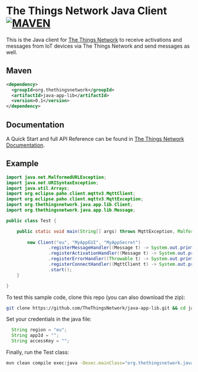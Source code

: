 # The Things Network Java Client [![MAVEN](https://img.shields.io/maven-central/v/org.thethingsnetwork/java-app-lib.svg)](http://mvnrepository.com/artifact/org.thethingsnetwork/java-app-lib)

This is the Java client for [The Things Network](https://www.thethingsnetwork.org) to receive activations and messages from IoT devices via The Things Network and send messages as well.

## Maven

```xml
<dependency>
  <groupId>org.thethingsnetwork</groupId>
  <artifactId>java-app-lib</artifactId>
  <version>0.1</version>
</dependency>
```

## Documentation

A Quick Start and full API Reference can be found in [The Things Network Documentation](https://www.thethingsnetwork.org/docs/refactor/java/).

## Example

```java
import java.net.MalformedURLException;
import java.net.URISyntaxException;
import java.util.Arrays;
import org.eclipse.paho.client.mqttv3.MqttClient;
import org.eclipse.paho.client.mqttv3.MqttException;
import org.thethingsnetwork.java.app.lib.Client;
import org.thethingsnetwork.java.app.lib.Message;

public class Test {

    public static void main(String[] args) throws MqttException, MalformedURLException, URISyntaxException {
        
        new Client("eu", "MyAppEUI", "MyAppSecret")
                .registerMessageHandler((Message t) -> System.out.println("new uplink data: " + Arrays.toString(t.getRawPayload())))
                .registerActivationHandler((Message t) -> System.out.println("new device activation: " + t.getString("dev_eui")))
                .registerErrorHandler((Throwable t) -> System.out.println("error: " + t))
                .registerConnectHandler((MqttClient t) -> System.out.println("connected !"))
                .start();
    }

}

```

To test this sample code, clone this repo (you can also download the zip):
```bash
git clone https://github.com/TheThingsNetwork/java-app-lib.git && cd java-app-lib/sample
```
Set your credentials in the java file:
```java
  String region = "eu";
  String appId = "";
  String accessKey = "";
```
Finally, run the Test class:
```bash
mvn clean compile exec:java -Dexec.mainClass="org.thethingsnetwork.java.app.sample.Test"
```
